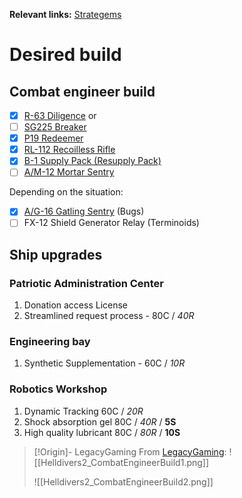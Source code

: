 **Relevant links:** [Strategems]

# Desired build

## Combat engineer build

- [x] [R-63 Diligence] or
- [ ] [SG225 Breaker]
- [x] [P19 Redeemer]
- [x] [RL-112 Recoilless Rifle]
- [x] [B-1 Supply Pack (Resupply Pack)]
- [ ] [A/M-12 Mortar Sentry]

Depending on the situation:

- [x] [A/G-16 Gatling Sentry] (Bugs)
- [ ] FX-12 Shield Generator Relay (Terminoids)

## Ship upgrades

### Patriotic Administration Center

1. Donation access License
2. Streamlined request process - 80C / *40R*

### Engineering bay

1. Synthetic Supplementation - 60C / *10R*

### Robotics Workshop

1. Dynamic Tracking 60C / *20R*
2. Shock absorption gel 80C / *40R* / **5S**
3. High quality lubricant 80C / *80R* / **10S**

> [!Origin]- LegacyGaming
> From [LegacyGaming]:
> ![[Helldivers2_CombatEngineerBuild1.png]]
>
> ![[Helldivers2_CombatEngineerBuild2.png]]

[A/G-16 Gatling Sentry]: https://helldivers.fandom.com/wiki/A/G-16_Gatling_Sentry
[A/M-12 Mortar Sentry]: https://helldivers.fandom.com/wiki/A/M-12_Mortar_Sentry
[B-1 Supply Pack (Resupply Pack)]: https://helldivers.fandom.com/wiki/Resupply_Pack
[LegacyGaming]: https://www.youtube.com/watch?v=m6j8s-6Cymw&ab_channel=LegacyGaming
[P19 Redeemer]: https://helldivers-ii.fandom.com/wiki/P-19_Redeemer
[R-63 Diligence]: https://helldivers-ii.fandom.com/wiki/R-63_Diligence
[RL-112 Recoilless Rifle]: https://helldivers.fandom.com/wiki/RL-112_Recoilless_Rifle
[SG225 Breaker]: https://helldivers.fandom.com/wiki/SG-225_Breaker
[Strategems]: https://helldivers.fandom.com/wiki/Stratagems_(Helldivers_2)
